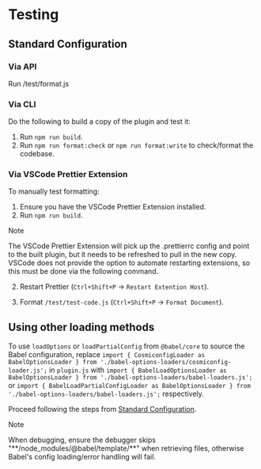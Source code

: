# Testing

## Standard Configuration

### Via API

Run /test/format.js

### Via CLI

Do the following to build a copy of the plugin and test it:

1. Run `npm run build`.
2. Run `npm run format:check` or `npm run format:write` to check/format the codebase.

### Via VSCode Prettier Extension

To manually test formatting:

1. Ensure you have the VSCode Prettier Extension installed.
2. Run `npm run build`.

> [!NOTE]
> The VSCode Prettier Extension will pick up the .prettierrc config and point to the built plugin, but it needs to be refreshed to pull in the new copy. VSCode does not provide the option to automate restarting extensions, so this must be done via the following command.

2. Restart Prettier (`Ctrl+Shift+P` -> `Restart Extention Host`).

3. Format `/test/test-code.js` (`Ctrl+Shift+P` -> `Format Document`).

## Using other loading methods

To use `loadOptions` or `loadPartialConfig` from `@babel/core` to source the Babel configuration, replace `import { CosmiconfigLoader as BabelOptionsLoader } from './babel-options-loaders/cosmiconfig-loader.js';` in `plugin.js` with `import { BabelLoadOptionsLoader as BabelOptionsLoader } from './babel-options-loaders/babel-loaders.js';` or `import { BabelLoadPartialConfigLoader as BabelOptionsLoader } from './babel-options-loaders/babel-loaders.js';` respectively.

Proceed following the steps from [Standard Configuration](#standard-configuration).

> [!NOTE]
> When debugging, ensure the debugger skips "\*\*/node_modules/@babel/template/\*\*" when retrieving files, otherwise Babel's config loading/error handling will fail.
